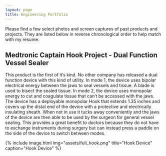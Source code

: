 ```yaml
---
layout: page
title: Engineering Portfolio
---
```


Please find a few select photos and screen captures of past products and projects. They are listed below in reverse chronological order to help match with my resume.

## Medtronic Captain Hook Project - Dual Function Vessel Sealer

This product is the first of it’s kind. No other company has released a dual function device with this kind of utility. In mode 1, the device uses bipolar electrical energy between the jaws to seal vessels and tissue. A blade is used to bisect the sealed tissue. In mode 2, the device uses monopolar energy to cut and coagulate tissue that can’t be accessed with the jaws. The device has a deployable monopolar Hook that extends 1.35 inches and covers up the distal end of the device with a protective and electrically insulating sheath. When not in use it tucks away conveniently and the jaws of the device are then able to be used by the surgeon for general vessel sealing. This provides a great benefit to doctors because they do not have to exchange instruments during surgery but can instead press a paddle on the side of the device to switch between modes.

{% include image.html img="assets/full_hook.png" title="Hook Device" caption="Hook Device" %}





